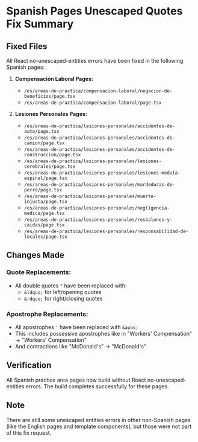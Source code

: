 # Spanish Pages Unescaped Quotes Fix Summary

## Fixed Files

All React no-unescaped-entities errors have been fixed in the following Spanish pages:

1. **Compensación Laboral Pages:**

   - `/es/areas-de-practica/compensacion-laboral/negacion-de-beneficios/page.tsx`
   - `/es/areas-de-practica/compensacion-laboral/page.tsx`

2. **Lesiones Personales Pages:**
   - `/es/areas-de-practica/lesiones-personales/accidentes-de-auto/page.tsx`
   - `/es/areas-de-practica/lesiones-personales/accidentes-de-camion/page.tsx`
   - `/es/areas-de-practica/lesiones-personales/accidentes-de-construccion/page.tsx`
   - `/es/areas-de-practica/lesiones-personales/lesiones-cerebrales/page.tsx`
   - `/es/areas-de-practica/lesiones-personales/lesiones-medula-espinal/page.tsx`
   - `/es/areas-de-practica/lesiones-personales/mordeduras-de-perro/page.tsx`
   - `/es/areas-de-practica/lesiones-personales/muerte-injusta/page.tsx`
   - `/es/areas-de-practica/lesiones-personales/negligencia-medica/page.tsx`
   - `/es/areas-de-practica/lesiones-personales/resbalones-y-caidas/page.tsx`
   - `/es/areas-de-practica/lesiones-personales/responsabilidad-de-locales/page.tsx`

## Changes Made

### Quote Replacements:

- All double quotes `"` have been replaced with:
  - `&ldquo;` for left/opening quotes
  - `&rdquo;` for right/closing quotes

### Apostrophe Replacements:

- All apostrophes `'` have been replaced with `&apos;`
- This includes possessive apostrophes like in "Workers' Compensation" → "Workers&apos; Compensation"
- And contractions like "McDonald's" → "McDonald&apos;s"

## Verification

All Spanish practice area pages now build without React no-unescaped-entities errors. The build completes successfully for these pages.

## Note

There are still some unescaped entities errors in other non-Spanish pages (like the English pages and template components), but those were not part of this fix request.

